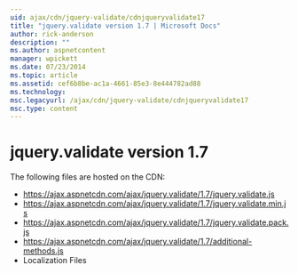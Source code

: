 ```yaml
---
uid: ajax/cdn/jquery-validate/cdnjqueryvalidate17
title: "jquery.validate version 1.7 | Microsoft Docs"
author: rick-anderson
description: ""
ms.author: aspnetcontent
manager: wpickett
ms.date: 07/23/2014
ms.topic: article
ms.assetid: cef6b8be-ac1a-4661-85e3-8e444782ad88
ms.technology: 
msc.legacyurl: /ajax/cdn/jquery-validate/cdnjqueryvalidate17
msc.type: content
---
```

jquery.validate version 1.7
====================
The following files are hosted on the CDN:

- https://ajax.aspnetcdn.com/ajax/jquery.validate/1.7/jquery.validate.js
- https://ajax.aspnetcdn.com/ajax/jquery.validate/1.7/jquery.validate.min.js
- https://ajax.aspnetcdn.com/ajax/jquery.validate/1.7/jquery.validate.pack.js
- https://ajax.aspnetcdn.com/ajax/jquery.validate/1.7/additional-methods.js
- Localization Files
